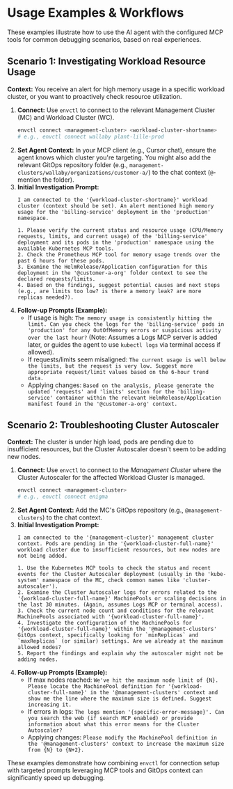 # Usage Examples & Workflows

These examples illustrate how to use the AI agent with the configured MCP tools for common debugging scenarios, based on real experiences.

## Scenario 1: Investigating Workload Resource Usage

**Context:** You receive an alert for high memory usage in a specific workload cluster, or you want to proactively check resource utilization.

1.  **Connect:** Use `envctl` to connect to the relevant Management Cluster (MC) and Workload Cluster (WC).
    ```bash
    envctl connect <management-cluster> <workload-cluster-shortname>
    # e.g., envctl connect wallaby plant-lille-prod 
    ```
2.  **Set Agent Context:** In your MCP client (e.g., Cursor chat), ensure the agent knows which cluster you're targeting. You might also add the relevant GitOps repository folder (e.g., `management-clusters/wallaby/organizations/customer-a/`) to the chat context (`@`-mention the folder).
3.  **Initial Investigation Prompt:**
    ```
    I am connected to the '{workload-cluster-shortname}' workload cluster (context should be set). An alert mentioned high memory usage for the 'billing-service' deployment in the 'production' namespace. 

    1. Please verify the current status and resource usage (CPU/Memory requests, limits, and current usage) of the 'billing-service' deployment and its pods in the 'production' namespace using the available Kubernetes MCP tools.
    2. Check the Prometheus MCP tool for memory usage trends over the past 6 hours for these pods.
    3. Examine the HelmRelease/Application configuration for this deployment in the '@customer-a-org' folder context to see the declared requests/limits.
    4. Based on the findings, suggest potential causes and next steps (e.g., are limits too low? is there a memory leak? are more replicas needed?).
    ```
4.  **Follow-up Prompts (Example):**
    *   If usage is high: `The memory usage is consistently hitting the limit. Can you check the logs for the 'billing-service' pods in 'production' for any OutOfMemory errors or suspicious activity over the last hour?` (Note: Assumes a Logs MCP server is added later, or guides the agent to use `kubectl logs` via terminal access if allowed).
    *   If requests/limits seem misaligned: `The current usage is well below the limits, but the request is very low. Suggest more appropriate request/limit values based on the 6-hour trend data.`
    *   Applying changes: `Based on the analysis, please generate the updated 'requests' and 'limits' section for the 'billing-service' container within the relevant HelmRelease/Application manifest found in the '@customer-a-org' context.`

## Scenario 2: Troubleshooting Cluster Autoscaler

**Context:** The cluster is under high load, pods are pending due to insufficient resources, but the Cluster Autoscaler doesn't seem to be adding new nodes.

1.  **Connect:** Use `envctl` to connect to the *Management Cluster* where the Cluster Autoscaler for the affected Workload Cluster is managed.
    ```bash
    envctl connect <management-cluster>
    # e.g., envctl connect enigma
    ```
2.  **Set Agent Context:** Add the MC's GitOps repository (e.g., `@management-clusters`) to the chat context.
3.  **Initial Investigation Prompt:**
    ```
    I am connected to the '{management-cluster}' management cluster context. Pods are pending in the '{workload-cluster-full-name}' workload cluster due to insufficient resources, but new nodes are not being added.

    1. Use the Kubernetes MCP tools to check the status and recent events for the Cluster Autoscaler deployment (usually in the 'kube-system' namespace of the MC, check common names like 'cluster-autoscaler').
    2. Examine the Cluster Autoscaler logs for errors related to the '{workload-cluster-full-name}' MachinePools or scaling decisions in the last 30 minutes. (Again, assumes Logs MCP or terminal access).
    3. Check the current node count and conditions for the relevant MachinePools associated with '{workload-cluster-full-name}'.
    4. Investigate the configuration of the MachinePools for '{workload-cluster-full-name}' within the '@management-clusters' GitOps context, specifically looking for `minReplicas` and `maxReplicas` (or similar) settings. Are we already at the maximum allowed nodes?
    5. Report the findings and explain why the autoscaler might not be adding nodes.
    ```
4.  **Follow-up Prompts (Example):**
    *   If max nodes reached: `We've hit the maximum node limit of {N}. Please locate the MachinePool definition for '{workload-cluster-full-name}' in the '@management-clusters' context and show me the line where the maximum size is defined. Suggest increasing it.`
    *   If errors in logs: `The logs mention '{specific-error-message}'. Can you search the web (if search MCP enabled) or provide information about what this error means for the Cluster Autoscaler?`
    *   Applying changes: `Please modify the MachinePool definition in the '@management-clusters' context to increase the maximum size from {N} to {N+2}.`

These examples demonstrate how combining `envctl` for connection setup with targeted prompts leveraging MCP tools and GitOps context can significantly speed up debugging. 